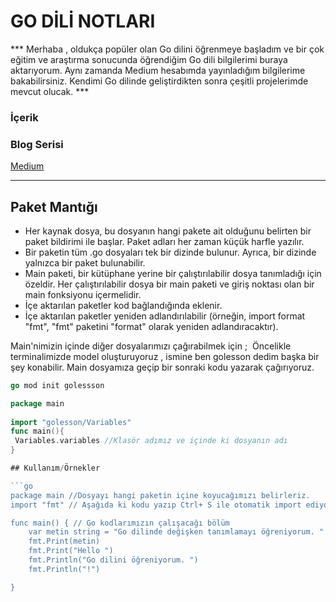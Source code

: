 # GO DİLİ NOTLARI

*** Merhaba , oldukça popüler olan Go dilini öğrenmeye başladım ve bir çok eğitim ve araştırma sonucunda öğrendiğim Go dili bilgilerimi buraya aktarıyorum.  Aynı zamanda Medium hesabımda yayınladığım bilgilerime bakabilirsiniz.
Kendimi Go dilinde geliştirdikten sonra çeşitli projelerimde mevcut olucak. ***


### İçerik

### Blog Serisi
[Medium](https://medium.com/@didem.kis)

---
  
## Paket Mantığı
- Her kaynak dosya, bu dosyanın hangi pakete ait olduğunu belirten bir paket bildirimi ile başlar. Paket adları her zaman küçük harfle yazılır.
- Bir paketin tüm .go dosyaları tek bir dizinde bulunur. Ayrıca, bir dizinde yalnızca bir paket bulunabilir.
- Main paketi, bir kütüphane yerine bir çalıştırılabilir dosya tanımladığı için özeldir. Her çalıştırılabilir dosya bir main paketi ve giriş noktası olan bir main fonksiyonu içermelidir.
- İçe aktarılan paketler kod bağlandığında eklenir.
- İçe aktarılan paketler yeniden adlandırılabilir (örneğin, import format "fmt", "fmt" paketini "format" olarak yeniden adlandıracaktır).

Main'nimizin içinde diğer dosyalarımızı çağırabilmek için ; 
Öncelikle terminalimizde model oluşturuyoruz , ismine ben golesson dedim başka bir şey konabilir. Main dosyamıza geçip bir sonraki kodu yazarak çağırıyoruz.

```go
go mod init golessson 

package main 
 
import "golesson/Variables" 
func main(){
 Variables.variables //Klasör adımız ve içinde ki dosyanın adı 
}

## Kullanım/Örnekler

```go
package main //Dosyayı hangi paketin içine koyucağımızı belirleriz.
import "fmt" // Aşağıda ki kodu yazıp Ctrl+ S ile otomatik import ediyor.

func main() { // Go kodlarımızın çalışacağı bölüm
	var metin string = "Go dilinde değişken tanımlamayı öğreniyorum. " //Değişken tanımlamak için var deyimi kullanılır. Hemen sonrasında değişkenin adı ve türü belirtilir.
	fmt.Print(metin)                                                   //Değişkenimizi yazdırıyoruz.
	fmt.Print("Hello ")                                                //Ekrana yazdırma
	fmt.Println("Go dilini öğreniyorum. ")                             //Çıktının alt alta yazdığını görüyoruz .Nedeni ise Println 'de ki ln 'den kaynaklıdır. Line demektir ve bu komut ile alt alta çıktı sağlar.
	fmt.Println("!")

}
